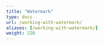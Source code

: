 ```yaml
---
title: "Watermark"
type: docs
url: /working-with-watermark/
aliases: [/working-with-watermark/]
weight: 220
---
```


